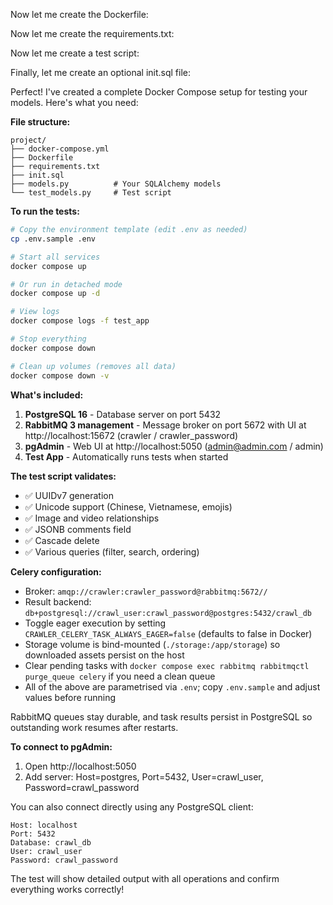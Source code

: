 Now let me create the Dockerfile:

Now let me create the requirements.txt:

Now let me create a test script:

Finally, let me create an optional init.sql file:

Perfect! I've created a complete Docker Compose setup for testing your models. Here's what you need:

**File structure:**
```
project/
├── docker-compose.yml
├── Dockerfile
├── requirements.txt
├── init.sql
├── models.py          # Your SQLAlchemy models
└── test_models.py     # Test script
```

**To run the tests:**

```bash
# Copy the environment template (edit .env as needed)
cp .env.sample .env

# Start all services
docker compose up

# Or run in detached mode
docker compose up -d

# View logs
docker compose logs -f test_app

# Stop everything
docker compose down

# Clean up volumes (removes all data)
docker compose down -v
```

**What's included:**

1. **PostgreSQL 16** - Database server on port 5432
2. **RabbitMQ 3 management** - Message broker on port 5672 with UI at http://localhost:15672 (crawler / crawler_password)
3. **pgAdmin** - Web UI at http://localhost:5050 (admin@admin.com / admin)
4. **Test App** - Automatically runs tests when started

**The test script validates:**
- ✅ UUIDv7 generation
- ✅ Unicode support (Chinese, Vietnamese, emojis)
- ✅ Image and video relationships
- ✅ JSONB comments field
- ✅ Cascade delete
- ✅ Various queries (filter, search, ordering)

**Celery configuration:**
- Broker: `amqp://crawler:crawler_password@rabbitmq:5672//`
- Result backend: `db+postgresql://crawl_user:crawl_password@postgres:5432/crawl_db`
- Toggle eager execution by setting `CRAWLER_CELERY_TASK_ALWAYS_EAGER=false` (defaults to false in Docker)
- Storage volume is bind-mounted (`./storage:/app/storage`) so downloaded assets persist on the host
- Clear pending tasks with `docker compose exec rabbitmq rabbitmqctl purge_queue celery` if you need a clean queue
- All of the above are parametrised via `.env`; copy `.env.sample` and adjust values before running

RabbitMQ queues stay durable, and task results persist in PostgreSQL so outstanding work resumes after restarts.

**To connect to pgAdmin:**
1. Open http://localhost:5050
2. Add server: Host=postgres, Port=5432, User=crawl_user, Password=crawl_password

You can also connect directly using any PostgreSQL client:
```
Host: localhost
Port: 5432
Database: crawl_db
User: crawl_user
Password: crawl_password
```

The test will show detailed output with all operations and confirm everything works correctly!
